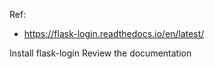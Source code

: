 Ref:
* https://flask-login.readthedocs.io/en/latest/ 

Install flask-login
Review the documentation
